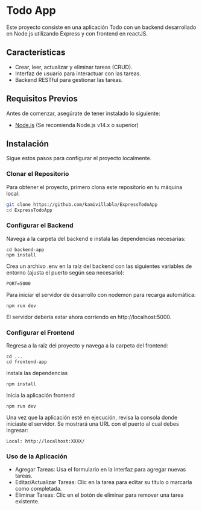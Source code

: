 # Todo App

Este proyecto consiste en una aplicación Todo con un backend desarrollado en Node.js utilizando Express y con frontend en reactJS.

## Características

- Crear, leer, actualizar y eliminar tareas (CRUD).
- Interfaz de usuario para interactuar con las tareas.
- Backend RESTful para gestionar las tareas.

## Requisitos Previos

Antes de comenzar, asegúrate de tener instalado lo siguiente:

- [Node.js](https://nodejs.org/) (Se recomienda Node.js v14.x o superior)

## Instalación

Sigue estos pasos para configurar el proyecto localmente.

### Clonar el Repositorio

Para obtener el proyecto, primero clona este repositorio en tu máquina local:

```bash
git clone https://github.com/kamivillabla/ExpressTodoApp
cd ExpressTodoApp
```

### Configurar el Backend

Navega a la carpeta del backend e instala las dependencias necesarias:

```
cd backend-app
npm install
```

Crea un archivo .env en la raíz del backend con las siguientes variables de entorno (ajusta el puerto según sea necesario):

```
PORT=5000

```

Para iniciar el servidor de desarrollo con nodemon para recarga automática:

```
npm run dev
```

El servidor debería estar ahora corriendo en http://localhost:5000.

### Configurar el Frontend

Regresa a la raíz del proyecto y navega a la carpeta del frontend:

```
cd ...
cd frontend-app
```

instala las dependencias

```
npm install

```

Inicia la aplicación frontend

```
npm run dev
```

Una vez que la aplicación esté en ejecución, revisa la consola donde iniciaste el servidor. Se mostrará una URL con el puerto al cual debes ingresar:

```
Local: http://localhost:XXXX/
```

### Uso de la Aplicación

- Agregar Tareas: Usa el formulario en la interfaz para agregar nuevas tareas.
- Editar/Actualizar Tareas: Clic en la tarea para editar su título o marcarla como completada.
- Eliminar Tareas: Clic en el botón de eliminar para remover una tarea existente.
